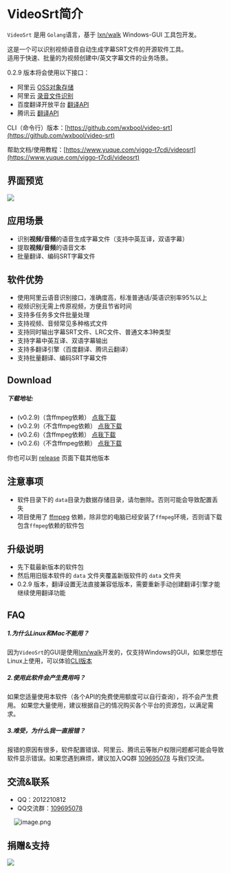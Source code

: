 # VideoSrt简介

`VideoSrt` 是用 `Golang`语言，基于 [lxn/walk](https://github.com/lxn/walk) Windows-GUI 工具包开发。

这是一个可以识别视频语音自动生成字幕SRT文件的开源软件工具。<br />适用于快速、批量的为视频创建中/英文字幕文件的业务场景。

0.2.9 版本将会使用以下接口：
- 阿里云 [OSS对象存储](https://www.aliyun.com/product/oss?spm=5176.12825654.eofdhaal5.13.e9392c4aGfj5vj&aly_as=K11FcpO8)
- 阿里云 [录音文件识别](https://ai.aliyun.com/nls/filetrans?spm=5176.12061031.1228726.1.47fe3cb43I34mn) 
- 百度翻译开放平台 [翻译API](http://api.fanyi.baidu.com/api/trans/product/index) 
- 腾讯云 [翻译API](https://cloud.tencent.com/product/tmt) 

CLI（命令行）版本：[https://github.com/wxbool/video-srt](https://github.com/wxbool/video-srt)

帮助文档/使用教程：[https://www.yuque.com/viggo-t7cdi/videosrt](https://www.yuque.com/viggo-t7cdi/videosrt)

<a name="0b884e4f"></a>
## 界面预览

![](https://i.postimg.cc/nhSgmn4r/GIF.gif)

## 应用场景

- 识别**视频/音频**的语音生成字幕文件（支持中英互译，双语字幕）
- 提取**视频/音频**的语音文本
- 批量翻译、编码SRT字幕文件


<a name="b89d37d3"></a>
## 软件优势

- 使用阿里云语音识别接口，准确度高，标准普通话/英语识别率95%以上
- 视频识别无需上传原视频，方便且节省时间
- 支持多任务多文件批量处理
- 支持视频、音频常见多种格式文件
- 支持同时输出字幕SRT文件、LRC文件、普通文本3种类型
- 支持字幕中英互译、双语字幕输出
- 支持多翻译引擎（百度翻译、腾讯云翻译）
- 支持批量翻译、编码SRT字幕文件

<a name="Download"></a>
## Download

<a name="e66a66f1"></a>
##### 下载地址:
- (v0.2.9)（含ffmpeg依赖） [点我下载](http://file.viggo.site/video-srt/0.2.9/video-srt-gui-ffmpeg-0.2.9-x64.zip)
- (v0.2.9)（不含ffmpeg依赖） [点我下载](http://file.viggo.site/video-srt/0.2.9/video-srt-gui-0.2.9-x64.zip)
- (v0.2.6)（含ffmpeg依赖） [点我下载](http://file.viggo.site/video-srt/0.2.6/video-srt-gui-ffmpeg-0.2.6-x64.zip)
- (v0.2.6)（不含ffmpeg依赖） [点我下载](http://file.viggo.site/video-srt/0.2.6/video-srt-gui-0.2.6-x64.zip)

你也可以到 [release](https://github.com/wxbool/video-srt-windows/releases) 页面下载其他版本

<a name="1bbbb204"></a>
## 注意事项

- 软件目录下的 `data`目录为数据存储目录，请勿删除。否则可能会导致配置丢失
- 项目使用了 [ffmpeg](http://ffmpeg.org/) 依赖，除非您的电脑已经安装了`ffmpeg`环境，否则请下载包含`ffmpeg`依赖的软件包

<a name="9a751511"></a>
## 升级说明

- 先下载最新版本的软件包
- 然后用旧版本软件的 `data` 文件夹覆盖新版软件的 `data` 文件夹
- 0.2.9 版本，翻译设置无法直接兼容低版本，需要重新手动创建翻译引擎才能继续使用翻译功能

## FAQ
##### 1.为什么Linux和Mac不能用？
因为`VideoSrt`的GUI是使用[lxn/walk](https://github.com/lxn/walk)开发的，仅支持Windows的GUI，如果您想在Linux上使用，可以体验[CLI版本](https://github.com/wxbool/video-srt)

##### 2.使用此软件会产生费用吗？
如果您适量使用本软件（各个API的免费使用额度可以自行查询），将不会产生费用。
如果您大量使用，建议根据自己的情况购买各个平台的资源包，以满足需求。

##### 3.难受，为什么我一直报错？
报错的原因有很多，软件配置错误、阿里云、腾讯云等账户权限问题都可能会导致软件显示错误。如果您遇到麻烦，建议加入QQ群 [109695078](https://jq.qq.com/?_wv=1027&k=5Eco2hO) 与我们交流。


<a name="f3dc992e"></a>
## 交流&联系

- QQ：2012210812
- QQ交流群：[109695078](https://jq.qq.com/?_wv=1027&k=5Eco2hO)

    ![image.png](https://cdn.nlark.com/yuque/0/2019/png/695280/1577104071489-4cc85009-29a0-42d6-8901-0cf3b45dee68.png#align=left&display=inline&height=177&name=image.png&originHeight=177&originWidth=172&size=17846&status=done&style=none&width=172)

<a name="AyJ3E"></a>
## 捐赠&支持

![](https://pic2.superbed.cn/item/5e00b93476085c3289dd2dc0.png)